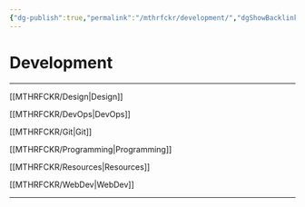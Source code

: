 ```yaml
---
{"dg-publish":true,"permalink":"/mthrfckr/development/","dgShowBacklinks":true,"dgShowLocalGraph":true}
---
```



# Development

---

[[MTHRFCKR/Design|Design]]

[[MTHRFCKR/DevOps|DevOps]]

[[MTHRFCKR/Git|Git]]

[[MTHRFCKR/Programming|Programming]]

[[MTHRFCKR/Resources|Resources]]

[[MTHRFCKR/WebDev|WebDev]]

---